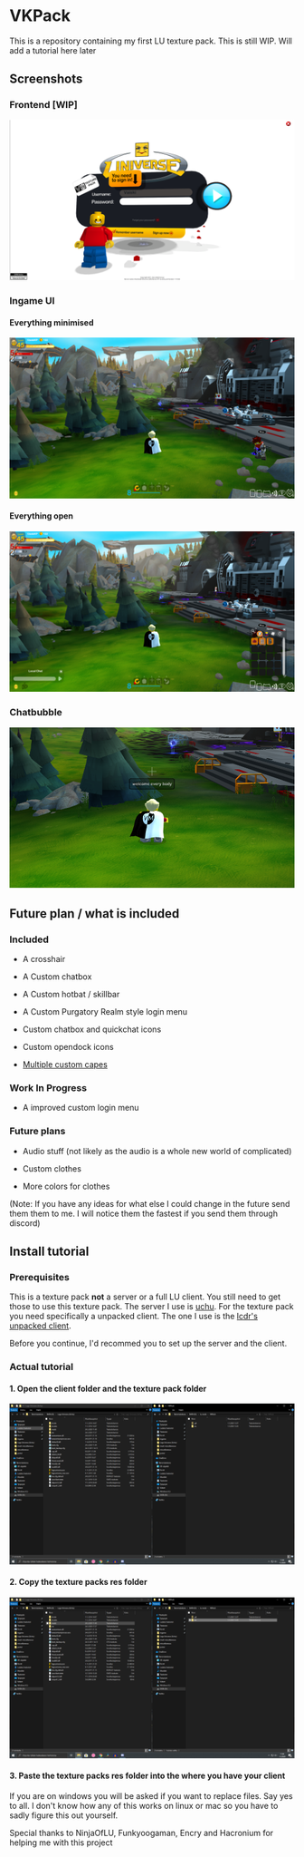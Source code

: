 # VKPack
This is a repository containing my first LU texture pack. This is still WIP. Will add a tutorial here later


## Screenshots

### Frontend [WIP]
![](https://github.com/VaiskiKP/VKPack/blob/master/readme%20stuff/frontend%20rn.PNG?raw=true)

### Ingame UI

#### Everything minimised
![](https://github.com/VaiskiKP/VKPack/blob/master/readme%20stuff/ingame%201.PNG?raw=true)

#### Everything open
![](https://github.com/VaiskiKP/VKPack/blob/master/readme%20stuff/ingame%202.PNG?raw=true)

### Chatbubble
![](https://github.com/VaiskiKP/VKPack/blob/master/readme%20stuff/ingame%203.png?raw=true)

## Future plan / what is included

### Included

- A crosshair

- A Custom chatbox

- A Custom hotbat / skillbar

- A Custom Purgatory Realm style login menu

- Custom chatbox and quickchat icons

- Custom opendock icons

- [Multiple custom capes](https://github.com/VaiskiKP/VKPack/tree/master/variables/capes)

### Work In Progress

- A improved custom login menu

### Future plans

- Audio stuff (not likely as the audio is a whole new world of complicated)

- Custom clothes

- More colors for clothes

(Note: If you have any ideas for what else I could change in the future send them them to me. I will notice them the fastest if you send them through discord)

## Install tutorial

### Prerequisites
This is a texture pack **not** a server or a full LU client. You still need to get those to use this texture pack. The server I use is [uchu](https://github.com/yuwui/Uchu). For the texture pack you need specifically a unpacked client. The one I use is the [lcdr's unpacked client](https://mega.nz/file/zhRzBa4C#B5eY94-6vYmjJYqXkDXDM5hiqkPhZ7yb9ShCHG3Lgo8).

Before you continue, I'd recommed you to set up the server and the client.

### Actual tutorial

#### 1. Open the client folder and the texture pack folder
![](https://github.com/VaiskiKP/VKPack/blob/master/readme%20stuff/tutorial%20screenshot1.PNG?raw=true)

#### 2. Copy the texture packs res folder
![](https://github.com/VaiskiKP/VKPack/blob/master/readme%20stuff/tutorial%20screenshot2.PNG?raw=true)

#### 3. Paste the texture packs res folder into the where you have your client
If you are on windows you will be asked if you want to replace files. Say yes to all. I don't know how any of this works on linux or mac so you have to sadly figure this out yourself.

Special thanks to NinjaOfLU, Funkyoogaman, Encry and Hacronium for helping me with this project
